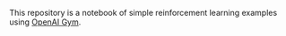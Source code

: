 
This repository is a notebook of simple reinforcement learning examples using [OpenAI Gym](https://gym.openai.com/).
